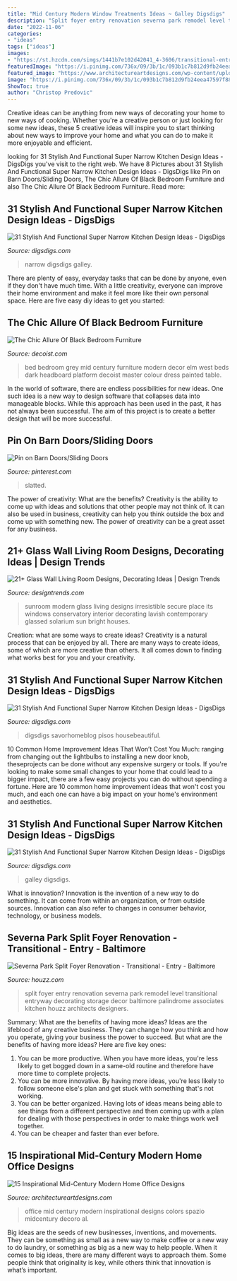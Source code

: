 ```yaml
---
title: "Mid Century Modern Window Treatments Ideas ~ Galley Digsdigs"
description: "Split foyer entry renovation severna park remodel level transitional entryway decorating storage decor baltimore palindrome associates kitchen houzz architects designers"
date: "2022-11-06"
categories:
- "ideas"
tags: ["ideas"]
images:
- "https://st.hzcdn.com/simgs/1441b7e102d42041_4-3606/transitional-entry.jpg"
featuredImage: "https://i.pinimg.com/736x/09/3b/1c/093b1c7b812d9fb24eea47597f8856e6.jpg"
featured_image: "https://www.architectureartdesigns.com/wp-content/uploads/2017/01/15-Inspirational-Mid-Century-Modern-Home-Office-Designs-8-630x780.jpg"
image: "https://i.pinimg.com/736x/09/3b/1c/093b1c7b812d9fb24eea47597f8856e6.jpg"
ShowToc: true
author: "Christop Predovic"
---
```



Creative ideas can be anything from new ways of decorating your home to new ways of cooking. Whether you're a creative person or just looking for some new ideas, these 5 creative ideas will inspire you to start thinking about new ways to improve your home and what you can do to make it more enjoyable and efficient.

	

		
looking for 31 Stylish And Functional Super Narrow Kitchen Design Ideas - DigsDigs you've visit to the right web. We have 8 Pictures about 31 Stylish And Functional Super Narrow Kitchen Design Ideas - DigsDigs like Pin on Barn Doors/Sliding Doors, The Chic Allure Of Black Bedroom Furniture and also The Chic Allure Of Black Bedroom Furniture. Read more:
		
    
## 31 Stylish And Functional Super Narrow Kitchen Design Ideas - DigsDigs

<img loading=lazy src="https://www.digsdigs.com/photos/stylish-and-functional-narrow-kitchen-design-ideas-20.jpg" onerror="this.onerror=null;this.src='https://tse3.mm.bing.net/th?id=OIP.B6SXBQ7QW1DxrQHrs3Y3KQHaLJ&amp;pid=15.1';" alt="31 Stylish And Functional Super Narrow Kitchen Design Ideas - DigsDigs">

_Source: digsdigs.com_

>narrow digsdigs galley. 

	

There are plenty of easy, everyday tasks that can be done by anyone, even if they don't have much time. With a little creativity, everyone can improve their home environment and make it feel more like their own personal space. Here are five easy diy ideas to get you started: 

    
## The Chic Allure Of Black Bedroom Furniture

<img loading=lazy src="http://cdn.decoist.com/wp-content/uploads/2014/03/Modern-bed-with-Mid-century-style.jpg" onerror="this.onerror=null;this.src='https://tse3.mm.bing.net/th?id=OIP.8ISG7UDWV_VHrz_BXh6c-wHaHa&amp;pid=15.1';" alt="The Chic Allure Of Black Bedroom Furniture">

_Source: decoist.com_

>bed bedroom grey mid century furniture modern decor elm west beds dark headboard platform decoist master colour dress painted table. 

	

In the world of software, there are endless possibilities for new ideas. One such idea is a new way to design software that collapses data into manageable blocks. While this approach has been used in the past, it has not always been successful. The aim of this project is to create a better design that will be more successful.

    
## Pin On Barn Doors/Sliding Doors

<img loading=lazy src="https://i.pinimg.com/736x/09/3b/1c/093b1c7b812d9fb24eea47597f8856e6.jpg" onerror="this.onerror=null;this.src='https://tse1.mm.bing.net/th?id=OIP.2sTfBpC1b1BMk61_P02E2AHaHa&amp;pid=15.1';" alt="Pin on Barn Doors/Sliding Doors">

_Source: pinterest.com_

>slatted. 

	

The power of creativity: What are the benefits?
Creativity is the ability to come up with ideas and solutions that other people may not think of. It can also be used in business, creativity can help you think outside the box and come up with something new. The power of creativity can be a great asset for any business.

    
## 21+ Glass Wall Living Room Designs, Decorating Ideas | Design Trends

<img loading=lazy src="https://images.designtrends.com/wp-content/uploads/2016/06/27105031/Lavish-Glass-Wall-Family-Room.jpg" onerror="this.onerror=null;this.src='https://tse2.mm.bing.net/th?id=OIP.SuL_rmU6iFSQhGg_DAAQeAHaE6&amp;pid=15.1';" alt="21+ Glass Wall Living Room Designs, Decorating Ideas | Design Trends">

_Source: designtrends.com_

>sunroom modern glass living designs irresistible secure place its windows conservatory interior decorating lavish contemporary glassed solarium sun bright houses. 

	

Creation: what are some ways to create ideas?
Creativity is a natural process that can be enjoyed by all. There are many ways to create ideas, some of which are more creative than others. It all comes down to finding what works best for you and your creativity.

    
## 31 Stylish And Functional Super Narrow Kitchen Design Ideas - DigsDigs

<img loading=lazy src="https://www.digsdigs.com/photos/stylish-and-functional-narrow-kitchen-design-ideas-5-554x749.jpg" onerror="this.onerror=null;this.src='https://tse2.mm.bing.net/th?id=OIP.efm0B4u1u1NOXIUQPnImbAHaKA&amp;pid=15.1';" alt="31 Stylish And Functional Super Narrow Kitchen Design Ideas - DigsDigs">

_Source: digsdigs.com_

>digsdigs savorhomeblog pisos housebeautiful. 

	

10 Common Home Improvement Ideas That Won’t Cost You Much: ranging from changing out the lightbulbs to installing a new door knob, theseprojects can be done without any expensive surgery or tools.
If you're looking to make some small changes to your home that could lead to a bigger impact, there are a few easy projects you can do without spending a fortune. Here are 10 common home improvement ideas that won't cost you much, and each one can have a big impact on your home's environment and aesthetics.

    
## 31 Stylish And Functional Super Narrow Kitchen Design Ideas - DigsDigs

<img loading=lazy src="https://www.digsdigs.com/photos/stylish-and-functional-narrow-kitchen-design-ideas-24-554x739.jpg" onerror="this.onerror=null;this.src='https://tse3.mm.bing.net/th?id=OIP.YXDoeLdkod570S4wYvpx0QHaJ4&amp;pid=15.1';" alt="31 Stylish And Functional Super Narrow Kitchen Design Ideas - DigsDigs">

_Source: digsdigs.com_

>galley digsdigs. 

	

What is innovation?
Innovation is the invention of a new way to do something. It can come from within an organization, or from outside sources. Innovation can also refer to changes in consumer behavior, technology, or business models.

    
## Severna Park Split Foyer Renovation - Transitional - Entry - Baltimore

<img loading=lazy src="https://st.hzcdn.com/simgs/1441b7e102d42041_4-3606/transitional-entry.jpg" onerror="this.onerror=null;this.src='https://tse3.mm.bing.net/th?id=OIP.FmL7wDWLBtcDWlEF7agaEwHaJ6&amp;pid=15.1';" alt="Severna Park Split Foyer Renovation - Transitional - Entry - Baltimore">

_Source: houzz.com_

>split foyer entry renovation severna park remodel level transitional entryway decorating storage decor baltimore palindrome associates kitchen houzz architects designers. 

	

Summary: What are the benefits of having more ideas?
Ideas are the lifeblood of any creative business. They can change how you think and how you operate, giving your business the power to succeed. But what are the benefits of having more ideas? Here are five key ones:
1. You can be more productive. When you have more ideas, you're less likely to get bogged down in a same-old routine and therefore have more time to complete projects.
2. You can be more innovative. By having more ideas, you're less likely to follow someone else's plan and get stuck with something that's not working.
3. You can be better organized. Having lots of ideas means being able to see things from a different perspective and then coming up with a plan for dealing with those perspectives in order to make things work well together.
4. You can be cheaper and faster than ever before.

    
## 15 Inspirational Mid-Century Modern Home Office Designs

<img loading=lazy src="https://www.architectureartdesigns.com/wp-content/uploads/2017/01/15-Inspirational-Mid-Century-Modern-Home-Office-Designs-8-630x780.jpg" onerror="this.onerror=null;this.src='https://tse4.mm.bing.net/th?id=OIP.tr0AkFhhAEddawzf-P4RogHaJK&amp;pid=15.1';" alt="15 Inspirational Mid-Century Modern Home Office Designs">

_Source: architectureartdesigns.com_

>office mid century modern inspirational designs colors spazio midcentury decoro al. 

	

Big ideas are the seeds of new businesses, inventions, and movements. They can be something as small as a new way to make coffee or a new way to do laundry, or something as big as a new way to help people. When it comes to big ideas, there are many different ways to approach them. Some people think that originality is key, while others think that innovation is what’s important.

